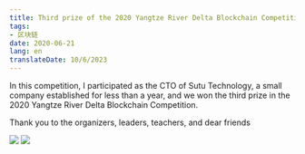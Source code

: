 ```yaml
---
title: Third prize of the 2020 Yangtze River Delta Blockchain Competition
tags:
- 区块链
date: 2020-06-21
lang: en
translateDate: 10/6/2023
---
```


In this competition, I participated as the CTO of Sutu Technology, a small company established for less than a year, and we won the third prize in the 2020 Yangtze River Delta Blockchain Competition.

Thank you to the organizers, leaders, teachers, and dear friends

![](chain-contest/1.jpg)
![](chain-contest/2.jpg)